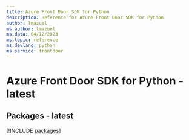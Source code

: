 ```yaml
---
title: Azure Front Door SDK for Python
description: Reference for Azure Front Door SDK for Python
author: lmazuel
ms.author: lmazuel
ms.data: 04/12/2023
ms.topic: reference
ms.devlang: python
ms.service: frontdoor
---
```

# Azure Front Door SDK for Python - latest
## Packages - latest
[!INCLUDE [packages](front-door-index.md)]